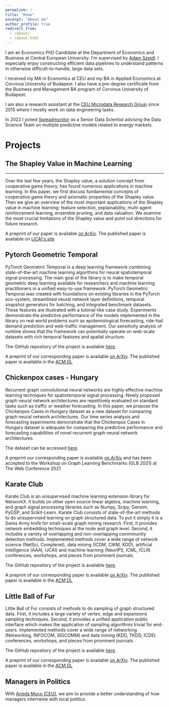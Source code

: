 ```yaml
---
permalink: /
title: "Home"
excerpt: "About me"
author_profile: true
redirect_from: 
  - /about/
  - /about.html
---
```


I am an Economics PhD Candidate at the Department of Economics and Business at Central European University. I'm supervised by [Adam Szeidl](http://www.personal.ceu.hu/staff/Adam_Szeidl/). I especially enjoy constructing efficient data pipelines to understand patterns in otherwise difficult-to-handle, large data sets. 

I received my MA in Economics at CEU and my BA in Applied Economics at Corvinus University of Budapest. I also have a pre-degree certificate from the Business and Management BA program of Corvinus University of Budapest.

I am also a research assistant at the [CEU Microdata Research Group](http://microdata.io) since 2015 where I mostly work on data engineering tasks.

In 2022 I joined [Spreadmonitor](https://spreadmonitor.com/) as a Senior Data Scientist advising the Data Science Team on multiple predictive models related to energy markets.

Projects
======

## The Shapley Value in Machine Learning
-----
Over the last few years, the Shapley value, a solution concept from cooperative game theory, has found numerous applications in machine learning. In this paper, we first discuss fundamental concepts of cooperative game theory and axiomatic properties of the Shapley value. Then we give an overview of the most important applications of the Shapley value in machine learning: feature selection, explainability, multi-agent reinforcement learning, ensemble pruning, and data valuation. We examine the most crucial limitations of the Shapley value and point out directions for future research.

A preprint of our paper is available [on ArXiv](https://arxiv.org/abs/2202.05594). The published paper is available on [IJCAI's site](https://doi.org/10.24963/ijcai.2022/778)

Pytorch Geometric Temporal
-----
PyTorch Geometric Temporal is a deep learning framework combining state-of-the-art machine learning algorithms for neural spatiotemporal signal processing. The main goal of the library is to make temporal geometric deep learning available for researchers and machine learning practitioners in a unified easy-to-use framework. PyTorch Geometric Temporal was created with foundations on existing libraries in the PyTorch eco-system, streamlined neural network layer definitions, temporal snapshot generators for batching, and integrated benchmark datasets. These features are illustrated with a tutorial-like case study. Experiments demonstrate the predictive performance of the models implemented in the library on real world problems such as epidemiological forecasting, ride-hail demand prediction and web-traffic management. Our sensitivity analysis of runtime shows that the framework can potentially operate on web-scale datasets with rich temporal features and spatial structure.

The GitHub repository of the project is available [here](https://github.com/benedekrozemberczki/pytorch_geometric_temporal).

A preprint of our corresponding paper is available [on ArXiv](https://arxiv.org/abs/2104.07788). The published paper is available in the [ACM DL](https://dl.acm.org/doi/abs/10.1145/3459637.3482014)

Chickenpox cases - Hungary
-----
Recurrent graph convolutional neural networks are highly effective machine learning techniques for spatiotemporal signal processing. Newly proposed graph neural network architectures are repetitively evaluated on standard tasks such as traffic or weather forecasting. In this paper, we propose the Chickenpox Cases in Hungary dataset as a new dataset for comparing graph neural network architectures. Our time series analysis and forecasting experiments demonstrate that the Chickenpox Cases in Hungary dataset is adequate for comparing the predictive performance and forecasting capabilities of novel recurrent graph neural network architectures.

The dataset can be accessed [here](https://archive.ics.uci.edu/ml/datasets/Hungarian+Chickenpox+Cases).

A preprint our corresponding paper is available [on ArXiv](https://arxiv.org/abs/2102.08100) and has been accepted to the Workshop on Graph Learning Benchmarks (GLB 2021) at The Web Conference 2021

Karate Club
-----
Karate Club is an unsupervised machine learning extension library for NetworkX. It builds on other open source linear algebra, machine learning, and graph signal processing libraries such as Numpy, Scipy, Gensim, PyGSP, and Scikit-Learn. Karate Club consists of state-of-the-art methods to do unsupervised learning on graph structured data. To put it simply it is a Swiss Army knife for small-scale graph mining research. First, it provides network embedding techniques at the node and graph level. Second, it includes a variety of overlapping and non-overlapping commmunity detection methods. Implemented methods cover a wide range of network science (NetSci, Complenet), data mining (ICDM, CIKM, KDD), artificial intelligence (AAAI, IJCAI) and machine learning (NeurIPS, ICML, ICLR) conferences, workshops, and pieces from prominent journals.

The GitHub repository of the project is available [here](https://github.com/benedekrozemberczki/karateclub).

A preprint of our corresponding paper is available [on ArXiv](https://arxiv.org/abs/2003.04819). The published paper is available in the [ACM DL](https://dl.acm.org/doi/10.1145/3340531.3412757)

Little Ball of Fur
-----
Little Ball of Fur consists of methods to do sampling of graph structured data. First, it includes a large variety of vertex, edge and expansions sampling techniques. Second, it provides a unified application public interface which makes the application of sampling algorithms trivial for end-users. Implemented methods cover a wide range of networking (Networking, INFOCOM, SIGCOMM) and data mining (KDD, TKDD, ICDE) conferences, workshops, and pieces from prominent journals.

The GitHub repository of the project is available [here](https://github.com/benedekrozemberczki/littleballoffur).

A preprint of our corresponding paper is available [on ArXiv](https://arxiv.org/abs/2006.04311). The published paper is available in the [ACM DL](https://dl.acm.org/doi/abs/10.1145/3340531.3412758)


Managers in Politics
-----
With [Arieda Muço (CEU)](https://sites.google.com/view/ariedamuco/home), we aim to provide a better understanding of how managers intertwine with local politics.
